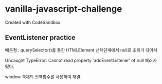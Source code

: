 # vanilla-javascript-challenge
Created with CodeSandbox

## EventListener practice

배운점 : querySelector()를 통한 HTMLElement 선택단계에서 null로 조회가 되어서

Uncaught TypeError: Cannot read property 'addEventListener' of null 에러가 떴다.

window 객체의 전역함수를 사용하여 해결.
